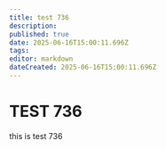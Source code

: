 ```yaml
---
title: test 736
description: 
published: true
date: 2025-06-16T15:00:11.696Z
tags: 
editor: markdown
dateCreated: 2025-06-16T15:00:11.696Z
---
```


# TEST 736
this is test 736
